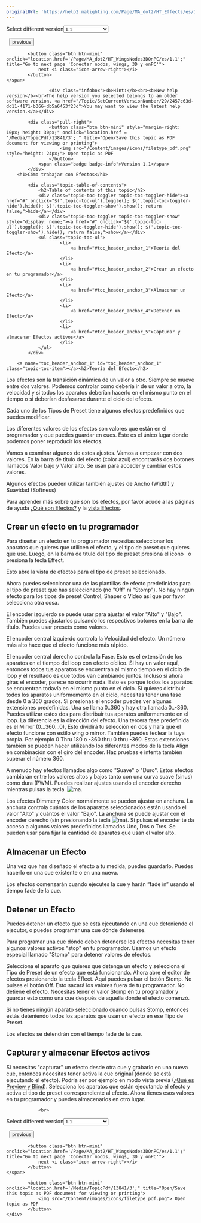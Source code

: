 ```yaml
---
originalUrl: 'https://help2.malighting.com/Page/MA_dot2/HT_Effects/es/1.1'
---
```


<div class="topic-navigation">

<div class="pull-right">
	<span class="pull-left">


<div class="pull-left">
<form action="/Topic/SetCurrentVersionNumber" class="form-inline" id="frmTagSelector" method="post">	<span class="form-mini">
		<div class="input-prepend"><span class="add-on">Select different version</span><select autocomplete="off" id="versionNumberId" name="versionNumberId" onchange="$(this).closest('#frmTagSelector').submit();" style="width: 120px;"><option value="">- latest -</option>
<option selected="selected" value="3">1.1</option>
<option value="7">1.2</option>
<option value="12">1.3</option>
<option value="16">1.5</option>
<option value="29">1.9</option>
</select></div>
		<input data-val="true" data-val-number="The field Int32 must be a number." data-val-required="The Int32 field is required." id="ProductId" name="ProductId" type="hidden" value="7">
		<input id="CurrentGuid" name="CurrentGuid" type="hidden" value="2457c63d-dd11-4171-b366-db5a6453f23d">
	</span>
</form></div>&nbsp;	</span>
	<span class="pull-right" style="white-space: nowrap;">
			<button class="btn btn-mini" onclick="location.href='/Page/MA_dot2/HT_Chasers/es/1.1'; " title="Go to previous page 'Trabajar con Chasers'">
				<i class="icon-arrow-left"></i> previous
			</button>

			<button class="btn btn-mini" onclick="location.href='/Page/MA_dot2/HT_WingsNodes3DOnPC/es/1.1';" title="Go to next page 'Conectar nodos, wings, 3D y onPC'">
				next <i class="icon-arrow-right"></i> 
			</button>
	</span>
</div>
<div class="clear-fix" style="margin-bottom: 10px"></div>
</div>

					<div class="infobox"><b>Hint:</b><br><b>New help version</b><br>The help version you selected belongs to an older software version. <a href="/Topic/SetCurrentVersionNumber/29/2457c63d-dd11-4171-b366-db5a6453f23d">You may want to view the latest help version.</a></div>

			<div class="pull-right">
					<button class="btn btn-mini" style="margin-right: 10px; height: 30px;" onclick="location.href = '/Media/TopicPdf/13841/3'; " title="Open/Save this topic as PDF document for viewing or printing">
						<img src="/Content/images/icons/filetype_pdf.png" style="height: 24px;"> Open topic as PDF
					</button>
				<span class="badge badge-info">Version 1.1</span>
			</div>
		<h1>Cómo trabajar con Efectos</h1>

			<div class="topic-table-of-contents">
				<h2>Table of contents of this topic</h2>
				<div class="topic-toc-toggler topic-toc-toggler-hide"><a href="#" onclick="$('.topic-toc-ul').toggle(); $('.topic-toc-toggler-hide').hide(); $('.topic-toc-toggler-show').show(); return false;">hide</a></div>
				<div class="topic-toc-toggler topic-toc-toggler-show" style="display: none;"><a href="#" onclick="$('.topic-toc-ul').toggle(); $('.topic-toc-toggler-hide').show(); $('.topic-toc-toggler-show').hide(); return false;">show</a></div>
				<ul class="topic-toc-ul">
						<li>
							<a href="#toc_header_anchor_1">Teoría del Efecto</a>
						</li>
						<li>
							<a href="#toc_header_anchor_2">Crear un efecto en tu programador</a>
						</li>
						<li>
							<a href="#toc_header_anchor_3">Almacenar un Efecto</a>
						</li>
						<li>
							<a href="#toc_header_anchor_4">Detener un Efecto</a>
						</li>
						<li>
							<a href="#toc_header_anchor_5">Capturar y almacenar Efectos activos</a>
						</li>
				</ul>
			</div>

		<a name="toc_header_anchor_1" id="toc_header_anchor_1" class="topic-toc-item"></a><h2>Teoría del Efecto</h2>

<p>Los efectos son la transición dinámica de un valor a otro. Siempre se mueve entre dos valores. Podemos controlar cómo debería ir de un valor a otro, la velocidad y si todos los aparatos deberían hacerlo en el mismo punto en el tiempo o si deberían desfasarse durante el ciclo del efecto.&nbsp;</p>

<p>Cada uno de los Tipos de Preset tiene algunos efectos predefinidos que puedes modificar.</p>

<p>Los diferentes valores de los efectos son valores que están en el programador y que puedes guardar en cues. Este es el único lugar donde podemos poner reproducir los efectos.</p>

<p>Vamos a examinar algunos de estos ajustes. Vamos a empezar con dos valores. En la barra de título del efecto (color azul) encontrarás dos botones llamados&nbsp;<span class="softkey">Valor bajo</span>&nbsp;y&nbsp;<span class="softkey">Valor alto</span>.&nbsp;Se usan para acceder y cambiar estos valores.</p>

<p>Algunos efectos pueden utilizar también ajustes de Ancho (Width) y Suavidad (Softness)</p>

<p>Para aprender más sobre qué son los efectos, por favor acude a las páginas de ayuda&nbsp;<a href="/Topic/ca034c9c-6b13-4948-8e83-c6e4f2ff4d21">¿Qué son Efectos?</a>&nbsp;y la&nbsp;<a href="/Topic/0e539790-291a-4be0-be05-8f3e8d81c0eb">vista Efectos</a>.</p>

<a name="toc_header_anchor_2" id="toc_header_anchor_2" class="topic-toc-item"></a><h2>Crear un efecto en tu programador</h2>

<p>Para diseñar un efecto en tu programador necesitas seleccionar los aparatos que quieres que utilicen el efecto, y el tipo de preset que quieres que use. Luego, en la barra de título del tipo de preset presiona el icono&nbsp; <img alt="" src="/Media/Image/Dot2_ViewsandWindows_ControlElements_TitleBar17_1-0.PNG">&nbsp;o presiona la tecla&nbsp;<span class="hardkey">Effect</span>.</p>

<p>Esto abre la vista de efectos para el tipo de preset seleccionado.</p>

<p>Ahora puedes seleccionar una de las plantillas de efecto predefinidas para el tipo de preset que has seleccionado (no "Off" ni "Stomp"). No hay ningún efecto para los tipos de preset Control, Shaper o Vídeo así que por favor selecciona otra cosa.</p>

<p>El encoder izquierdo se puede usar para ajustar el valor "Alto" y "Bajo". También puedes ajustarlos pulsando los respectivos botones en la barra de título. Puedes usar presets como valores.</p>

<p>El encoder central izquierdo controla la Velocidad del efecto. Un número más alto hace que el efecto funcione más rápido.</p>

<p>El encoder central derecho controla la Fase. Esto es el extensión de los aparatos en el tiempo del loop con efecto cíclico. Si hay un valor aquí, entonces todos tus aparatos se encuentran al mismo tiempo en el ciclo de loop&nbsp;y el resultado es que todos van cambiando juntos. Incluso si ahora giras el encoder, parece no ocurrir nada. Esto es porque todos los aparatos se encuentran todavía en el mismo punto en el ciclo. Si quieres distribuir todos los aparatos uniformemento en el ciclo, necesitas tener una fase desde 0 a 360 grados. Si presionas el encoder puedes ver algunas extensiones predefinidas.&nbsp;Una se llama&nbsp;<span class="softkey">0..360</span>&nbsp;y hay otra llamada&nbsp;<span class="softkey">0..-360</span>. Puedes utilizar estos dos para distribuir tus aparatos uniformemente en el loop. La diferencia es la dirección del efecto. Una tercera fase predefinida es el&nbsp;<span class="softkey">Mirror (0...360...0)</span>, Esto dividirá tu selección en dos y hará que el efecto funcione con estilo wing o mirror. También puedes teclear la tuya propia. Por ejemplo <span class="syntax">0 Thru 180</span>&nbsp;o&nbsp;<span class="syntax">-360 thru 0 thru -360</span>. Estas extensiones también se pueden hacer utilizando los diferentes modos de la tecla Align en combinación con el giro del encoder. Haz pruebas e intenta también superar el número 360.</p>

<p>A menudo hay efectos llamados algo como "Suave" o "Duro". Estos efectos cambiarán entre los valores altos y bajos tanto con una curva suave (sinus) como dura (PWM). Puedes realizar ajustes usando el encoder derecho mientras pulsas la tecla &nbsp;<span class="hardkey"><img alt="ma" src="/Media/Mlg/ma_1.png"></span>.</p>

<p>Los efectos Dimmer y Color normalmente se pueden ajustar en anchura. La anchura controla cuántos de los aparatos seleccionados están usando el valor "Alto" y cuántos el valor "Bajo". La anchura se puede ajustar con el encoder derecho (sin presionando la tecla&nbsp;<span class="hardkey"><img alt="ma" src="/Media/Mlg/ma_1.png"></span>). Si pulsas el encoder te da acceso a algunos valores predefinidos llamados&nbsp;<span class="softkey">Uno</span>, <span class="softkey">Dos</span>&nbsp;o&nbsp;<span class="softkey">Tres</span>. Se pueden usar para fijar la cantidad de aparatos que usan el valor alto.</p>

<a name="toc_header_anchor_3" id="toc_header_anchor_3" class="topic-toc-item"></a><h2>Almacenar un Efecto</h2>

<p>Una vez que has diseñado el efecto a tu medida, puedes guardarlo. Puedes hacerlo en una cue existente o en una nueva.</p>

<p>Los efectos comenzarán cuando ejecutes la cue y harán “fade in” usando el tiempo fade de la cue.</p>

<a name="toc_header_anchor_4" id="toc_header_anchor_4" class="topic-toc-item"></a><h2>Detener un Efecto</h2>

<p>Puedes detener un efecto que se está ejecutando en una cue deteniendo el ejecutor, o puedes programar una cue dónde detenerse.</p>

<p>Para programar una cue dónde deben detenerse los efectos necesitas tener algunos valores activos "stop" en tu programador. Usamos un efecto especial llamado "Stomp" para detener valores de efectos.</p>

<p>Selecciona el aparato que quieres que detenga un efecto y selecciona el Tipo de Preset de un efecto que está funcionando. Ahora abre el editor de efectos presionando la tecla&nbsp;<span class="hardkey">Effect</span>. Aquí puedes pulsar el botón&nbsp;<span class="softkey">Stomp</span>. No pulses el botón Off. Esto sacará los valores fuera de tu programador. No detiene el efecto. Necesitas tener el valor Stomp en tu programador y guardar esto como una cue después de aquella donde el efecto comenzó.</p>

<p>Si no tienes ningún aparato seleccionado cuando pulsas Stomp, entonces estás deteniendo todos los aparatos que usan un efecto en ese Tipo de Preset.</p>

<p>Los efectos se detendrán con el tiempo fade de la cue.</p>

<a name="toc_header_anchor_5" id="toc_header_anchor_5" class="topic-toc-item"></a><h2>Capturar y almacenar Efectos activos</h2>

<p>Si necesitas "capturar" un efecto desde otra cue y grabarlo en una nueva cue, entonces necesitas tener activa la cue original (donde se está ejecutando el efecto). Podría ser por ejemplo en modo vista previa (<a href="/Topic/9cc33d25-5cfa-426c-95dc-a43a03672f2f">¿Qué es Preview y Blind</a>). Selecciona los aparatos que están ejecutando el efecto y activa el tipo de preset correspondiente al efecto. Ahora tienes esos valores en tu programador y puedes almacenarlos en otro lugar.</p>


				<br>
<div class="topic-navigation">

<div class="pull-right">
	<span class="pull-left">


<div class="pull-left">
<form action="/Topic/SetCurrentVersionNumber" class="form-inline" id="frmTagSelector" method="post">	<span class="form-mini">
		<div class="input-prepend"><span class="add-on">Select different version</span><select autocomplete="off" id="versionNumberId" name="versionNumberId" onchange="$(this).closest('#frmTagSelector').submit();" style="width: 120px;"><option value="">- latest -</option>
<option selected="selected" value="3">1.1</option>
<option value="7">1.2</option>
<option value="12">1.3</option>
<option value="16">1.5</option>
<option value="29">1.9</option>
</select></div>
		<input data-val="true" data-val-number="The field Int32 must be a number." data-val-required="The Int32 field is required." id="ProductId" name="ProductId" type="hidden" value="7">
		<input id="CurrentGuid" name="CurrentGuid" type="hidden" value="2457c63d-dd11-4171-b366-db5a6453f23d">
	</span>
</form></div>&nbsp;	</span>
	<span class="pull-right" style="white-space: nowrap;">
			<button class="btn btn-mini" onclick="location.href='/Page/MA_dot2/HT_Chasers/es/1.1'; " title="Go to previous page 'Trabajar con Chasers'">
				<i class="icon-arrow-left"></i> previous
			</button>

			<button class="btn btn-mini" onclick="location.href='/Page/MA_dot2/HT_WingsNodes3DOnPC/es/1.1';" title="Go to next page 'Conectar nodos, wings, 3D y onPC'">
				next <i class="icon-arrow-right"></i> 
			</button>
	</span>
</div>
	<div class="clear-fix"></div>
	<div class="pull-right">
	
			<button class="btn btn-mini" onclick="location.href='/Media/TopicPdf/13841/3';" title="Open/Save this topic as PDF document for viewing or printing">
				<img src="/Content/images/icons/filetype_pdf.png"> Open topic as PDF
			</button>
	</div>
<div class="clear-fix" style="margin-bottom: 10px"></div>
</div>

	

